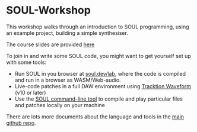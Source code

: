 # SOUL-Workshop

This workshop walks through an introduction to SOUL programming, using an example project, building a simple synthesiser.

The course slides are provided [here](./Workshop.pdf)

To join in and write some SOUL code, you might want to get yourself set up with some tools:

- Run SOUL in you browser at [soul.dev/lab](https://soul.dev/lab), where the code is compiled and run in a browser as WASM/Web-audio.
- Live-code patches in a full DAW environment using [Tracktion Waveform](https://www.tracktion.com/products/waveform-free) (v10 or later)
- Use the [SOUL command-line tool](https://github.com/soul-lang/SOUL/blob/master/docs/SOUL_Command.md) to compile and play particular files and patches locally on your machine

There are lots more documents about the language and tools in the [main github repo](https://github.com/soul-lang/SOUL/tree/master/docs).
